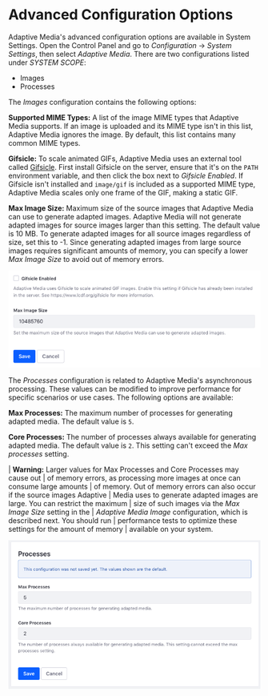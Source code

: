 # Advanced Configuration Options [](id=advanced-configuration-options)

Adaptive Media's advanced configuration options are available in System 
Settings. Open the Control Panel and go to *Configuration* &rarr; 
*System Settings*, then select *Adaptive Media*. There are two configurations 
listed under *SYSTEM SCOPE*: 

-   Images
-   Processes

The *Images* configuration contains the following options: 

**Supported MIME Types:** A list of the image MIME types that Adaptive Media 
supports. If an image is uploaded and its MIME type isn't in this list, Adaptive 
Media ignores the image. By default, this list contains many common MIME types. 

**Gifsicle:** To scale animated GIFs, Adaptive Media uses an external tool 
called 
[Gifsicle](https://www.lcdf.org/gifsicle/). 
First install Gifsicle on the server, ensure that it's on the `PATH` environment 
variable, and then click the box next to *Gifsicle Enabled*. If Gifsicle isn't 
installed and `image/gif` is included as a supported MIME type, Adaptive Media 
scales only one frame of the GIF, making a static GIF. 

**Max Image Size:** Maximum size of the source images that Adaptive Media can 
use to generate adapted images. Adaptive Media will not generate adapted images 
for source images larger than this setting. The default value is 10 MB. To 
generate adapted images for all source images regardless of size, set this to 
-1. Since generating adapted images from large source images requires 
significant amounts of memory, you can specify a lower *Max Image Size* to avoid 
out of memory errors. 

![Figure 1: You can configure Gifsicle and the maximum image size for Adaptive Media.](../../../images/adaptive-media-config-01.png)

The *Processes* configuration is related to Adaptive Media's asynchronous 
processing. These values can be modified to improve performance for specific 
scenarios or use cases. The following options are available: 

**Max Processes:** The maximum number of processes for generating adapted media. 
The default value is `5`. 

**Core Processes:** The number of processes always available for generating 
adapted media. The default value is `2`. This setting can't exceed the 
*Max processes* setting. 

| **Warning:** Larger values for Max Processes and Core Processes may cause out 
| of memory errors, as processing more images at once can consume large amounts 
| of memory. Out of memory errors can also occur if the source images Adaptive 
| Media uses to generate adapted images are large. You can restrict the maximum 
| size of such images via the *Max Image Size* setting in the 
| *Adaptive Media Image* configuration, which is described next. You should run 
| performance tests to optimize these settings for the amount of memory 
| available on your system. 

![Figure 2: You can also configure Adaptive Media's image processing resources.](../../../images/adaptive-media-config-02.png)
